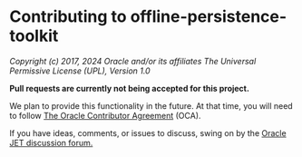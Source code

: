 # Contributing to offline-persistence-toolkit

*Copyright (c) 2017, 2024 Oracle and/or its affiliates
The Universal Permissive License (UPL), Version 1.0*

**Pull requests are currently not being accepted for this project.**  

We plan to provide this functionality in the future. At that time, 
you will need to follow [The Oracle Contributor Agreement](https://www.oracle.com/technetwork/community/oca-486395.html) (OCA).

If you have ideas, comments, or issues to discuss, swing on by the [Oracle JET discussion forum.](https://community.oracle.com/community/development_tools/oracle-jet/generators)
